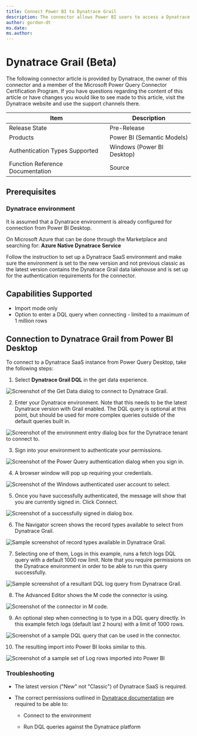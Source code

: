 ```yaml
---
title: Connect Power BI to Dynatrace Grail
description: The connector allows Power BI users to access a Dynatrace environment on which they have the necessary permissions to run DQL queries.
author: gordon-dt
ms.date: 
ms.author: 
---
```


# Dynatrace Grail (Beta)

The following connector article is provided by Dynatrace, the owner of
this connector and a member of the Microsoft Power Query Connector
Certification Program. If you have questions regarding the content of
this article or have changes you would like to see made to this article,
visit the Dynatrace website and use the support channels there.

|Item|                                Description|
------|----------------------------------------------------------------
|Release State|                       Pre-Release|
|Products|                            Power BI (Semantic Models)|
|Authentication Types Supported|      Windows (Power BI Desktop)|
|Function Reference Documentation|    Source|

## Prerequisites

### Dynatrace environment

It is assumed that a Dynatrace environment is already configured for
connection from Power BI Desktop.

On Microsoft Azure that can be done through the Marketplace and
searching for: **Azure Native Dynatrace Service**

Follow the instruction to set up a Dynatrace SaaS environment and make
sure the environment is set to the new version and not previous classic
as the latest version contains the Dynatrace Grail data lakehouse and is set up for
the authentication requirements for the connector.

## Capabilities Supported

 - Import mode only
 - Option to enter a DQL query when connecting - limited to a maximum of 1 million rows


## Connection to Dynatrace Grail from Power BI Desktop

To connect to a Dynatrace SaaS instance from Power Query Desktop, take
the following steps:

1) Select **Dynatrace Grail DQL** in the get data experience.
   
![Screenshot of the Get Data dialog to connect to Dynatrace Grail.](./media/dynatrace-grail-dql/connector1-white.png)

2) Enter your Dynatrace environment. Note that this needs to be the latest Dynatrace version with Grail enabled. The DQL query is optional at this point, but should be used for more complex queries outside of the default queries built in.

![Screenshot of the environment entry dialog box for the Dynatrace tenant to connect to.](./media/dynatrace-grail-dql/connector3-white.png)

3) Sign into your environment to authenticate your permissions.

![Screenshot of the Power Query authentication dialog when you sign in.](./media/dynatrace-grail-dql/connector4-white.png)

4) A browser window will pop up requiring your credentials.

![Screenshot of the Windows authenticated user account to select.](./media/dynatrace-grail-dql/connector5-white.png)

5) Once you have successfully authenticated, the message will show that you are currently signed in. Click Connect.

![Screenshot of a successfully signed in dialog box.](./media/dynatrace-grail-dql/connector6-white.png)

6) The Navigator screen shows the record types available to select from Dynatrace Grail.

![Sample screenshot of record types available in Dynatrace Grail.](./media/dynatrace-grail-dql/connector7-white.png)

7) Selecting one of them, Logs in this example, runs a fetch logs DQL query with a default 1000 row limit. Note that you require permissions on the Dynatrace environment in order to be able to run this query successfully.

![Sample screenshot of a resultant DQL log query from Dynatrace Grail.](./media/dynatrace-grail-dql/connector8-white.png)

8) The Advanced Editor shows the M code the connector is using.

![Screenshot of the connector in M code.](./media/dynatrace-grail-dql/connector9-white.png)

9)  An optional step when connecting is to type in a DQL query directly. In this example fetch logs (default last 2 hours) with a limit of 1000 rows.

![Screenshot of a sample DQL query that can be used in the connector.](./media/dynatrace-grail-dql/connector10-white.png)

10) The resulting import into Power BI looks similar to this.

![Screenshot of a sample set of Log rows imported into Power BI](./media/dynatrace-grail-dql/connector11-white.png)

### Troubleshooting

-   The latest version ("New" not "Classic") of Dynatrace SaaS is
    required.

-   The correct permissions outlined in [Dynatrace
    documentation](https://docs.dynatrace.com/docs/platform/grail/data-model/assign-permissions-in-grail)
    are required to be able to:

    -   Connect to the environment

    -   Run DQL queries against the Dynatrace platform
